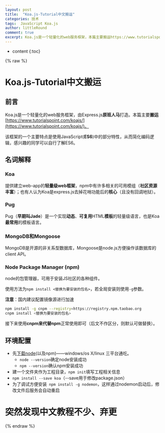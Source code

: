```yaml
---
layout: post
title:  "Koa.js-Tutorial中文搬运"
categories: 技术
tags:  JavaScript Koa.js
author: littleRound
comment: true
excerpt: Koa.js是一个轻量化的web服务框架，本篇主要搬运https://www.tutorialspoint.com/koajs/
---
```


* content
{:toc}

{% raw %}

# Koa.js-Tutorial中文搬运

## 前言

Koa.js是一个轻量化的web服务框架，由Express.js**原班人马**打造。本篇主要**搬运**[https://www.tutorialspoint.com/koajs/](https://www.tutorialspoint.com/koajs/)。

该框架的一个主要特点是使用JavaScript(**ES6**)中的部分特性，从而简化编码逻辑，感兴趣的同学可以自行了解ES6。

## 名词解释

### Koa

提供建立web-app的**轻量级web框架**，npm中有许多相关的可用模组（**社区资源丰富**）；也有人认为Koa是express.js去掉花哨功能后的**核心**（且没有回调地狱）。

### Pug

Pug（**早期叫Jade**）是一个实现**动态**、**可复用**HTML**模板**的轻量级语言，也是Koa**最常用**的模板语言。

### MongoDB和Mongoose

MongoDB是开源的非关系型数据库，Mongoose是node.js方便操作该数据库的client API。

### Node Package Manager (npm)

node的包管理器，可用于安装JS社区的各种组件。

使用方法为```npm install <替换为要安装的包名>```，若全局安装则使用```-g```参数。

**注意**：国内建议配置镜像源进行加速

```sh
npm install -g cnpm --registry=https://registry.npm.taobao.org
cnpm install <替换为要安装的包名>
```

接下来使用**cnpm来代替npm**正常使用即可（后文不作区分，则默认可做替换）。

## 环境配置

- 先[下载node](https://nodejs.org)(以及npm)——windows/os X/linux 三平台通吃。
  - ```node --version```确定node安装成功
  - ```npm --version```确认npm安装成功
- 建一个文件夹作为工程目录，```npm init```填写工程相关信息
- ```npm install --save koa```（--save用于修改package.json）
- 为了调试方便安装``` npm install -g nodemon```，这样通过nodemon启动后，修改文件后服务会自动重启

# 突然发现中文教程不少、弃更

{% endraw %}